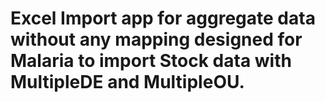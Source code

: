 # Excel Import app for aggregate data without any mapping designed for Malaria to import Stock data with MultipleDE and MultipleOU.